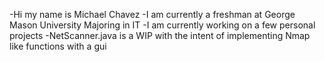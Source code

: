 -Hi my name is Michael Chavez
-I am currently a freshman at George Mason University Majoring in IT
-I am currently working on a few personal projects
-NetScanner.java is a WIP with the intent of implementing Nmap like functions with a gui

<!---
mcrchavez/mcrchavez is a ✨ special ✨ repository because its `README.md` (this file) appears on your GitHub profile.
You can click the Preview link to take a look at your changes.
--->

